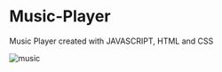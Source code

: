 # Music-Player

Music Player created with JAVASCRIPT, HTML and CSS

![music](https://user-images.githubusercontent.com/130646112/236764684-6f90f622-b113-4942-baa4-e552b1cdf7ad.png)

